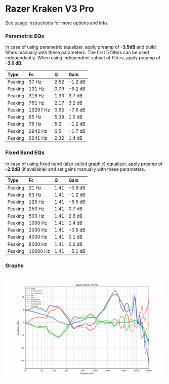 # Razer Kraken V3 Pro
See [usage instructions](https://github.com/jaakkopasanen/AutoEq#usage) for more options and info.

### Parametric EQs
In case of using parametric equalizer, apply preamp of **-3.5dB** and build filters manually
with these parameters. The first 5 filters can be used independently.
When using independent subset of filters, apply preamp of **-3.6 dB**.

| Type    | Fc       |    Q | Gain    |
|:--------|:---------|:-----|:--------|
| Peaking | 37 Hz    | 2.52 | -1.2 dB |
| Peaking | 131 Hz   | 0.79 | -6.2 dB |
| Peaking | 316 Hz   | 1.33 | 3.7 dB  |
| Peaking | 761 Hz   | 2.17 | 3.2 dB  |
| Peaking | 19297 Hz | 0.65 | -7.6 dB |
| Peaking | 65 Hz    | 5.39 | 1.0 dB  |
| Peaking | 76 Hz    | 5.2  | -1.2 dB |
| Peaking | 2942 Hz  | 6.5  | -1.7 dB |
| Peaking | 9641 Hz  | 2.32 | 1.4 dB  |

### Fixed Band EQs
In case of using fixed band (also called graphic) equalizer, apply preamp of **-2.9dB**
(if available) and set gains manually with these parameters.

| Type    | Fc       |    Q | Gain    |
|:--------|:---------|:-----|:--------|
| Peaking | 31 Hz    | 1.41 | -0.9 dB |
| Peaking | 63 Hz    | 1.41 | -1.2 dB |
| Peaking | 125 Hz   | 1.41 | -6.5 dB |
| Peaking | 250 Hz   | 1.41 | 0.7 dB  |
| Peaking | 500 Hz   | 1.41 | 2.6 dB  |
| Peaking | 1000 Hz  | 1.41 | 1.4 dB  |
| Peaking | 2000 Hz  | 1.41 | -0.5 dB |
| Peaking | 4000 Hz  | 1.41 | 0.1 dB  |
| Peaking | 8000 Hz  | 1.41 | 0.6 dB  |
| Peaking | 16000 Hz | 1.41 | -5.1 dB |

### Graphs
![](./Razer%20Kraken%20V3%20Pro.png)